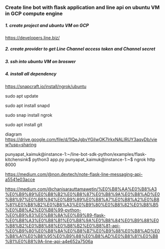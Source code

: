 ### Create line bot with flask application and line api on ubuntu VM in GCP compute engine

##### 1. create project and ubuntu VM on GCP

https://developers.line.biz/

##### 2. create provider to get Line Channel access token and Channel secret

##### 3. ssh into ubuntu VM on broswer

##### 4. install all dependency

https://snapcraft.io/install/ngrok/ubuntu

sudo apt update

sudo apt install snapd

sudo snap install ngrok


sudo apt install git

diagram
https://drive.google.com/file/d/1lQeJgbvYGilwOK7lrkxNALlRUY3aqyDb/view?usp=sharing


punyapat_kaimuk@instance-1:~/line-bot-sdk-python/examples/flask-kitchensink$ python3 app.py 
punyapat_kaimuk@instance-1:~$ ngrok http 8000

https://medium.com/@non.devtech/note-flask-line-messaging-api-a5541e03acce

https://medium.com/@chanisarauttamawetin/%E0%B8%AA%E0%B8%A3%E0%B9%89%E0%B8%B2%E0%B8%87%E0%B8%9A%E0%B8%AD%E0%B8%97%E0%B8%94%E0%B9%89%E0%B8%A7%E0%B8%A2%E0%B8%81%E0%B8%B2%E0%B8%A3%E0%B9%80%E0%B8%82%E0%B8%B5%E0%B8%A2%E0%B8%99-python-%E0%B9%83%E0%B8%8A%E0%B9%89-flask-%E0%B8%A3%E0%B8%B1%E0%B8%9A%E0%B8%84%E0%B9%88%E0%B8%B2%E0%B8%88%E0%B8%B2%E0%B8%81-api-%E0%B9%80%E0%B8%8A%E0%B8%B7%E0%B9%88%E0%B8%AD%E0%B8%A1%E0%B8%95%E0%B9%88%E0%B8%AD%E0%B8%81%E0%B8%B1%E0%B8%9A-line-api-a4e652a7506a
